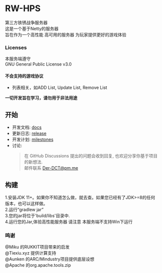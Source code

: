 # RW-HPS  
第三方铁锈战争服务器  
这是一个基于Netty的服务器  
旨在作为一个高性能 高可用的服务器 为玩家提供更好的游戏体验

### Licenses
本服务端遵守  
GNU General Public License v3.0

#### 不会支持的游戏协议
- 列表相关，如ADD List, Update List, Remove List  

**一切开发旨在学习，请勿用于非法用途**  

## 开始
- 开发文档: [docs](docs/README.md)
- 更新日志: [release](https://github.com/deng-rui/RWHPS/releases)
- 开发计划: [milestones](https://github.com/deng-rui/RWHPS/milestones)
- 讨论:
  > 在 GitHub Discussions 提出的问题会收到回复, 也欢迎分享你基于项目的新想法.  
  > 邮件联系 Der-DCT@pm.me  


## 构建
1.安装JDK 11+。如果你不知道怎么做，就去查。如果您已经有了JDK>=8的任何版本，也可以这样做。  
2.运行“gradlew jar”  
3.您的jar将位于'build/libs'目录中.  
4.运行您的Jar,体验高性能服务器 请注意 本服务端不支持Win下运行  



### 鸣谢  
@Miku 的RUKKIT项目带来的启发  
@Tiexiu.xyz 提供计算支持  
@Aunken 的ARC/Mindustry项目提供底层设想  
@Apache 的org.apache.tools.zip
